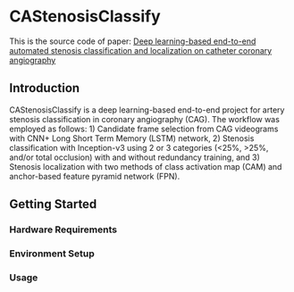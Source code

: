# CAStenosisClassify
This is the source code of paper: <a href="https://www.frontiersin.org/articles/10.3389/fcvm.2023.944135/full" target="_blank"> Deep learning-based end-to-end automated stenosis classification and localization on catheter coronary angiography </a>
## Introduction
CAStenosisClassify is a deep learning-based end-to-end project for artery stenosis classification in coronary angiography (CAG).
The workflow was employed as follows: 1) Candidate frame selection from CAG videograms with CNN+ Long Short Term Memory (LSTM) network, 2) Stenosis classification with Inception-v3 using 2 or 3 categories (<25%, >25%, and/or total occlusion) with and without redundancy training, and 3) Stenosis localization with two methods of class activation map (CAM) and anchor-based feature pyramid network (FPN).

## Getting Started

### Hardware Requirements


### Environment Setup

### Usage
